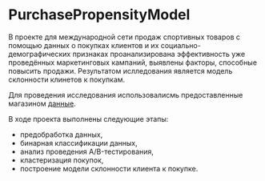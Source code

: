 # PurchasePropensityModel

В проекте для международной сети продаж спортивных товаров с помощью данных о покупках клиентов и их социально-демографических признаках проанализирована эффективность уже проведённых маркетинговых кампаний, выявлены факторы, способные повысить продажи. Результатом ислледования является модель склонности клинетов к покупкам.  
  
Для проведения исследования использовалисмь предоставленные магазином [данные](https://drive.google.com/drive/folders/1wk3vMP8PnMIgzNz1Rfkbp8ZCylz5dPsk).  

    
В ходе проекта выполнены следующие этапы:
- предобработка данных,  
- бинарная классификации данных,  
- анализ проведения A/B-тестирования,  
- кластеризация покупок,  
- построение модели склонности клиента к покупке.

